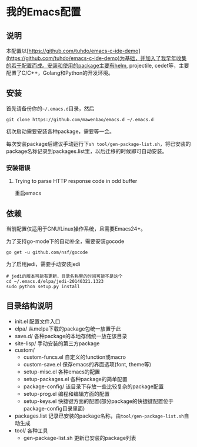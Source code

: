 # 我的Emacs配置

## 说明
本配置以[https://github.com/tuhdo/emacs-c-ide-demo](https://github.com/tuhdo/emacs-c-ide-demo)为基础，并加入了我早年收集的若干配置而成。安装和使用的package主要有helm, projectile, cedet等，主要配置了C/C++，Golang和Python的开发环境。

## 安装
首先请备份你的`~/.emacs.d`目录，然后

    git clone https://github.com/mawenbao/emacs.d ~/.emacs.d

初次启动需要安装各种package，需要等一会。

每次安装package后建议手动运行下`sh tool/gen-package-list.sh`，将已安装的package名称记录到packages.list里，以后迁移的时候即可自动安装。

### 安装错误
1. Trying to parse HTTP response code in odd buffer

    重启emacs

## 依赖
当前配置仅适用于GNU/Linux操作系统，且需要Emacs24+。

为了支持go-mode下的自动补全，需要安装gocode

    go get -u github.com/nsf/gocode

为了启用jedi，需要手动安装jedi

    # jedi的版本可能有更新，目录名称里的时间可能不是这个
    cd ~/.emacs.d/elpa/jedi-20140321.1323
    sudo python setup.py install

## 目录结构说明

* init.el       配置文件入口
* elpa/         从melpa下载的package包统一放置于此
* save.d/       各种package的本地存储统一放在该目录
* site-lisp/    手动安装的第三方package
* custom/
    * custom-funcs.el   自定义的function或macro
    * custom-save.el    保存emacs的界面选项(font, theme等)
    * setup-misc.el     各种emacs的配置
    * setup-packages.el 各种package的简单配置
    * package-config/   该目录下存放一些比较复杂的package配置
    * setup-prog.el     编程和编辑方面的配置
    * setup-keys.el     快捷键方面的配置(部分package的快捷键配置位于package-config目录里面)
* packages.list 记录已安装的package名称，由`tool/gen-package-list.sh`自动生成
* tool/         各种工具
    * gen-package-list.sh   更新已安装的package列表
